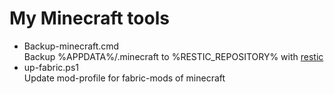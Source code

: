 My Minecraft tools
==================

- Backup-minecraft.cmd  
    Backup %APPDATA%/.minecraft to %RESTIC\_REPOSITORY% with [restic](https://restic.net)
- up-fabric.ps1  
    Update mod-profile for fabric-mods of minecraft
